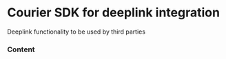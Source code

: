 # Courier SDK for deeplink integration

Deeplink functionality to be used by third parties

### Content